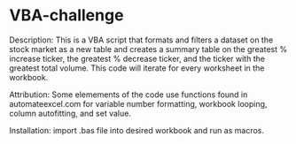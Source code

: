 # VBA-challenge

Description:
This is a VBA script that formats and filters a dataset on the stock market as a new table and creates a summary table on the greatest % increase ticker, the greatest % decrease ticker, and the ticker with the greatest total volume. This code will iterate for every worksheet in the workbook.

Attribution:
Some elemements of the code use functions found in automateexcel.com for variable number formatting, workbook looping, column autofitting, and set value.

Installation: 
import .bas file into desired workbook and run as macros.
